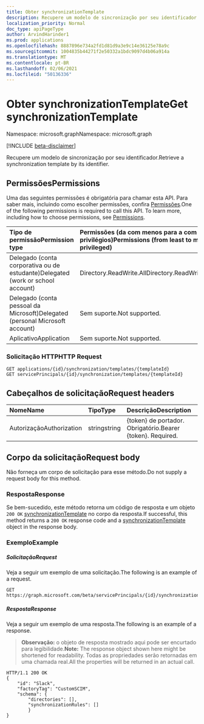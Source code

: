 ```yaml
---
title: Obter synchronizationTemplate
description: Recupere um modelo de sincronização por seu identificador.
localization_priority: Normal
doc_type: apiPageType
author: ArvindHarinder1
ms.prod: applications
ms.openlocfilehash: 8887896e734a2fd1d81d9a3e9c14e36125e78a9c
ms.sourcegitcommit: 1004835b44271f2e50332a1bdc9097d4b06a914a
ms.translationtype: MT
ms.contentlocale: pt-BR
ms.lasthandoff: 02/06/2021
ms.locfileid: "50136336"
---
```

# <a name="get-synchronizationtemplate"></a><span data-ttu-id="6f614-103">Obter synchronizationTemplate</span><span class="sxs-lookup"><span data-stu-id="6f614-103">Get synchronizationTemplate</span></span>

<span data-ttu-id="6f614-104">Namespace: microsoft.graph</span><span class="sxs-lookup"><span data-stu-id="6f614-104">Namespace: microsoft.graph</span></span>

[!INCLUDE [beta-disclaimer](../../includes/beta-disclaimer.md)]

<span data-ttu-id="6f614-105">Recupere um modelo de sincronização por seu identificador.</span><span class="sxs-lookup"><span data-stu-id="6f614-105">Retrieve a synchronization template by its identifier.</span></span>

## <a name="permissions"></a><span data-ttu-id="6f614-106">Permissões</span><span class="sxs-lookup"><span data-stu-id="6f614-106">Permissions</span></span>
<span data-ttu-id="6f614-p101">Uma das seguintes permissões é obrigatória para chamar esta API. Para saber mais, incluindo como escolher permissões, confira [Permissões](/graph/permissions-reference).</span><span class="sxs-lookup"><span data-stu-id="6f614-p101">One of the following permissions is required to call this API. To learn more, including how to choose permissions, see [Permissions](/graph/permissions-reference).</span></span>

|<span data-ttu-id="6f614-109">Tipo de permissão</span><span class="sxs-lookup"><span data-stu-id="6f614-109">Permission type</span></span>                        | <span data-ttu-id="6f614-110">Permissões (da com menos para a com mais privilégios)</span><span class="sxs-lookup"><span data-stu-id="6f614-110">Permissions (from least to most privileged)</span></span>              |
|:--------------------------------------|:---------------------------------------------------------|
|<span data-ttu-id="6f614-111">Delegado (conta corporativa ou de estudante)</span><span class="sxs-lookup"><span data-stu-id="6f614-111">Delegated (work or school account)</span></span>     |<span data-ttu-id="6f614-112">Directory.ReadWrite.All</span><span class="sxs-lookup"><span data-stu-id="6f614-112">Directory.ReadWrite.All</span></span>  |
|<span data-ttu-id="6f614-113">Delegado (conta pessoal da Microsoft)</span><span class="sxs-lookup"><span data-stu-id="6f614-113">Delegated (personal Microsoft account)</span></span> |<span data-ttu-id="6f614-114">Sem suporte.</span><span class="sxs-lookup"><span data-stu-id="6f614-114">Not supported.</span></span>|
|<span data-ttu-id="6f614-115">Aplicativo</span><span class="sxs-lookup"><span data-stu-id="6f614-115">Application</span></span>                            |<span data-ttu-id="6f614-116">Sem suporte.</span><span class="sxs-lookup"><span data-stu-id="6f614-116">Not supported.</span></span>| 

### <a name="http-request"></a><span data-ttu-id="6f614-117">Solicitação HTTP</span><span class="sxs-lookup"><span data-stu-id="6f614-117">HTTP Request</span></span>

```http
GET applications/{id}/synchronization/templates/{templateId}
GET servicePrincipals/{id}/synchronization/templates/{templateId}
```

## <a name="request-headers"></a><span data-ttu-id="6f614-118">Cabeçalhos de solicitação</span><span class="sxs-lookup"><span data-stu-id="6f614-118">Request headers</span></span>

| <span data-ttu-id="6f614-119">Nome</span><span class="sxs-lookup"><span data-stu-id="6f614-119">Name</span></span>           | <span data-ttu-id="6f614-120">Tipo</span><span class="sxs-lookup"><span data-stu-id="6f614-120">Type</span></span>    | <span data-ttu-id="6f614-121">Descrição</span><span class="sxs-lookup"><span data-stu-id="6f614-121">Description</span></span>|
|:---------------|:--------|:-----------|
| <span data-ttu-id="6f614-122">Autorização</span><span class="sxs-lookup"><span data-stu-id="6f614-122">Authorization</span></span>  | <span data-ttu-id="6f614-123">string</span><span class="sxs-lookup"><span data-stu-id="6f614-123">string</span></span>  | <span data-ttu-id="6f614-p102">{token} de portador. Obrigatório.</span><span class="sxs-lookup"><span data-stu-id="6f614-p102">Bearer {token}. Required.</span></span> |

## <a name="request-body"></a><span data-ttu-id="6f614-126">Corpo da solicitação</span><span class="sxs-lookup"><span data-stu-id="6f614-126">Request body</span></span>

<span data-ttu-id="6f614-127">Não forneça um corpo de solicitação para esse método.</span><span class="sxs-lookup"><span data-stu-id="6f614-127">Do not supply a request body for this method.</span></span>

### <a name="response"></a><span data-ttu-id="6f614-128">Resposta</span><span class="sxs-lookup"><span data-stu-id="6f614-128">Response</span></span>

<span data-ttu-id="6f614-129">Se bem-sucedido, este método retorna um código de resposta e um objeto `200 OK` [synchronizationTemplate](../resources/synchronization-synchronizationtemplate.md) no corpo da resposta.</span><span class="sxs-lookup"><span data-stu-id="6f614-129">If successful, this method returns a `200 OK` response code and a [synchronizationTemplate](../resources/synchronization-synchronizationtemplate.md) object in the response body.</span></span>

### <a name="example"></a><span data-ttu-id="6f614-130">Exemplo</span><span class="sxs-lookup"><span data-stu-id="6f614-130">Example</span></span>

##### <a name="request"></a><span data-ttu-id="6f614-131">Solicitação</span><span class="sxs-lookup"><span data-stu-id="6f614-131">Request</span></span>
<span data-ttu-id="6f614-132">Veja a seguir um exemplo de uma solicitação.</span><span class="sxs-lookup"><span data-stu-id="6f614-132">The following is an example of a request.</span></span>

```http
GET https://graph.microsoft.com/beta/servicePrincipals/{id}/synchronization/templates/Slack
```

##### <a name="response"></a><span data-ttu-id="6f614-133">Resposta</span><span class="sxs-lookup"><span data-stu-id="6f614-133">Response</span></span>
<span data-ttu-id="6f614-134">Veja a seguir um exemplo de uma resposta.</span><span class="sxs-lookup"><span data-stu-id="6f614-134">The following is an example of a response.</span></span>
><span data-ttu-id="6f614-135">**Observação:** o objeto de resposta mostrado aqui pode ser encurtado para legibilidade.</span><span class="sxs-lookup"><span data-stu-id="6f614-135">**Note:** The response object shown here might be shortened for readability.</span></span> <span data-ttu-id="6f614-136">Todas as propriedades serão retornadas em uma chamada real.</span><span class="sxs-lookup"><span data-stu-id="6f614-136">All the properties will be returned in an actual call.</span></span>

```http
HTTP/1.1 200 OK
{
    "id": "Slack",
    "factoryTag": "CustomSCIM",
    "schema": {
        "directories": [],
        "synchronizationRules": []
        }
}
```


